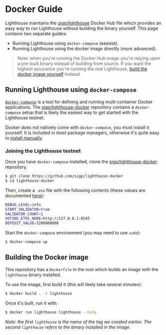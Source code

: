 # Docker Guide

Lighthouse maintains the
[sigp/lighthouse](https://hub.docker.com/repository/docker/sigp/lighthouse/)
Docker Hub file which provides an easy way to run Lighthouse without building
the binary yourself. This page contains two separate guides:

- Running Lighthouse using `docker-compose` (easiest).
- Running Lighthouse using the docker image directly (more advanced).


> Note: when you're running the Docker Hub image you're relying upon a
> pre-built binary instead of building from source. If you want the highest
> assurance you're running the _real_ Lighthouse,
> [build the docker image yourself](#building-the-docker-image) instead.


## Running Lighthouse using `docker-compose`

[`docker-compose`](https://docs.docker.com/compose/) is a tool for defining and
running multi-container Docker applications. The
[sigp/lighthouse-docker](https://github.com/sigp/lighthouse-docker) repository
contains a `docker-compose` setup that is likely the easiest way to get started
with the Lighthouse testnet.

Docker does not natively come with `docker-compose`, you must install it
yourself. It is included in most package managers, otherwise it's quite easy to
[install manually](https://docs.docker.com/compose/install/).

### Joining the Lighthouse testnet

Once you have `docker-compose` installed, clone the
[sigp/lighthouse-docker](https://github.com/sigp/lighthouse-docker) repository.

```bash
$ git clone https://github.com/sigp/lighthouse-docker
$ cd lighthouse-docker
```

Then, create a `.env` file with the following contents (these values are
documented
[here](https://github.com/sigp/lighthouse-docker/blob/master/default.env)):

```bash
DEBUG_LEVEL=info
START_VALIDATOR=true
VALIDATOR_COUNT=1
VOTING_ETH1_NODE=http://127.0.0.1:8545
DEPOSIT_VALUE=3200000000
```

Start the `docker-compose` environment (you may need to use `sudo`):

```bash
$ docker-compose up
```


## Building the Docker image

This repository has a `Dockerfile` in the root which builds an image with the
`lighthouse` binary installed.

To use the image, first build it (this will likely take several minutes):

```bash
$ docker build . -t lighthouse
```

Once it's built, run it with:

```bash
$ docker run lighthouse lighthouse --help
```

_Note: the first `lighthouse` is the name of the tag we created earlier. The
second `lighthouse` refers to the binary installed in the image._
